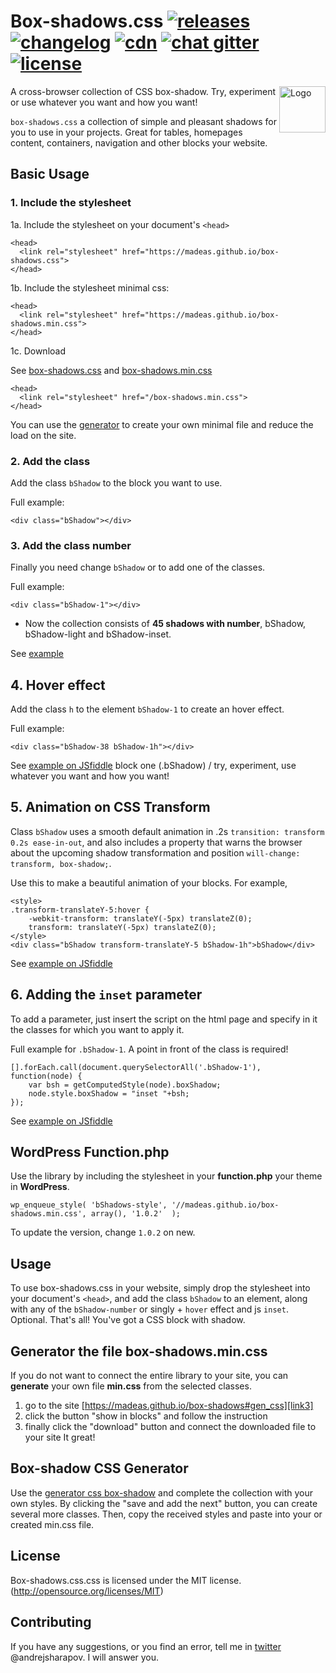 # Box-shadows.css <a href="https://github.com/madeas/box-shadows.css/releases"><img src="http://madeas.ru/img/git/release02.svg" alt="releases"></a> <a href="/CHANGELOG.md"><img src="http://madeas.ru/img/git/changelog.svg" alt="changelog"></a> <a href="#"><img src="http://madeas.ru/img/git/cdn01.svg" alt="cdn"></a> <a href="https://gitter.im/andrejsharapov/box-shadows.css"><img src="http://madeas.ru/img/git/gitter.svg" alt="chat gitter"></a> <a href="/LICENSE"><img src="http://madeas.ru/img/git/license.svg" alt="license"></a>

<p><a href="https://github.com/madeas/box-shadows.css"><img src="https://github.com/madeas/box-shadows.css/blob/master/logotype.png?raw=true" alt="Logo" width="74" height="74" align="right" data-canonical-src="https://necolas.github.io/normalize.css/logo.svg" style="max-width:100%;"></a></p>

A cross-browser collection of CSS box-shadow. Try, experiment or use whatever you want and how you want!

<code>box-shadows.css</code> a collection of simple and pleasant shadows for you to use in your projects. Great for tables, homepages content, containers, navigation and other blocks your website.

## Basic Usage

### 1. Include the stylesheet
1a. Include the stylesheet on your document's <code>&lt;head&gt;</code>

>
	<head>
	  <link rel="stylesheet" href="https://madeas.github.io/box-shadows.css">
	</head>

1b. Include the stylesheet minimal css:

>
	<head>
	  <link rel="stylesheet" href="https://madeas.github.io/box-shadows.min.css">
	</head>

1c. Download

See [box-shadows.css][link1] and [box-shadows.min.css][link2]

>
	<head>
	  <link rel="stylesheet" href="/box-shadows.min.css">
	</head>
	
You can use the [generator][link7] to create your own minimal file and reduce the load on the site.

### 2. Add the class
Add the class <code>bShadow</code> to the block you want to use.

Full example:

>
	<div class="bShadow"></div>

### 3. Add the class number
Finally you need change <code>bShadow</code> or to add one of the classes.

Full example:

>
	<div class="bShadow-1"></div>

* Now the collection consists of <b>45 shadows with number</b>, bShadow, bShadow-light and bShadow-inset.

See [example][link3]

## 4. Hover effect

Add the class <code>h</code> to the element <code>bShadow-1</code> to create an hover effect.

Full example:

>
	<div class="bShadow-38 bShadow-1h"></div>

See [example on JSfiddle][link4] block one (.bShadow) / try, experiment, use whatever you want and how you want!

## 5. Animation on CSS Transform
Class <code>bShadow</code> uses a smooth default animation in .2s <code>transition: transform 0.2s ease-in-out</code>, and also includes a property that warns the browser about the upcoming shadow transformation and position <code>will-change: transform, box-shadow;</code>.

Use this to make a beautiful animation of your blocks. For example,

>
	<style>
	.transform-translateY-5:hover {
  		-webkit-transform: translateY(-5px) translateZ(0);
  		transform: translateY(-5px) translateZ(0);
	</style>
	<div class="bShadow transform-translateY-5 bShadow-1h">bShadow</div>

See [example on JSfiddle][link5]

## 6. Adding the <code>inset</code> parameter
To add a parameter, just insert the script on the html page and specify in it the classes for which you want to apply it.

Full example for <code>.bShadow-1</code>. A point in front of the class is required!

>
    [].forEach.call(document.querySelectorAll('.bShadow-1'), function(node) {
	    var bsh = getComputedStyle(node).boxShadow;
	    node.style.boxShadow = "inset "+bsh;
    });

 See [example on JSfiddle][link6]

## WordPress Function.php  
Use the library by including the stylesheet in your <b>function.php</b> your theme in <b>WordPress</b>.

>
	wp_enqueue_style( 'bShadows-style', '//madeas.github.io/box-shadows.min.css', array(), '1.0.2'  );
To update the version, change <code>1.0.2</code> on new.

## Usage
To use box-shadows.css in your website, simply drop the stylesheet into your document's <code>&lt;head&gt;</code>, and add the class <code>bShadow</code> to an element, along with any of the <code>bShadow-number</code> or singly + <code>hover</code> effect and js <code>inset</code>. Optional. That's all! You've got a CSS block with shadow.

## Generator the file box-shadows.min.css
If you do not want to connect the entire library to your site, you can <b>generate</b> your own file <b>min.css</b> from the selected classes.
1. go to the site [https://madeas.github.io/box-shadows#gen_css][link3]
2. сlick the button "show in blocks" and follow the instruction
3. finally click the "download" button and connect the downloaded file to your site
It great!

## Box-shadow CSS Generator
Use the [generator css box-shadow][link9] and complete the collection with your own styles. By clicking the "save and add the next" button, you can create several more classes. Then, copy the received styles and paste into your or created min.css file.

## License
Box-shadows.css.css is licensed under the MIT license. (http://opensource.org/licenses/MIT)

## Contributing
If you have any suggestions, or you find an error, tell me in [twitter][link8] @andrejsharapov. I will answer you.

[link1]: https://madeas.github.io/box-shadows.css "box-shadows.css"
[link2]: https://madeas.github.io/box-shadows.min.css "box-shadows.min.css"
[link3]: https://madeas.github.io/box-shadows "all blocks with box-shadow"
[link4]: https://jsfiddle.net/madeas/8at5r1bL/1/ "hover effect"
[link5]: https://jsfiddle.net/madeas/8at5r1bL/ "animation"
[link6]: https://jsfiddle.net/madeas/8at5r1bL/3/ "inset javascript"
[link7]: #generator-the-file-box-shadowsmincss "generator min.css"
[link8]: https://twitter.com/andrejsharapov "twitter"
[link9]: https://madeas.github.io/box-shadows#gen "Box-shadow CSS Generator"
